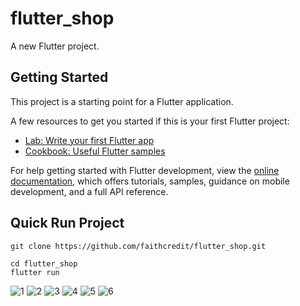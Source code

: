 # flutter_shop

A new Flutter project.

## Getting Started

This project is a starting point for a Flutter application.

A few resources to get you started if this is your first Flutter project:

- [Lab: Write your first Flutter app](https://docs.flutter.dev/get-started/codelab)
- [Cookbook: Useful Flutter samples](https://docs.flutter.dev/cookbook)

For help getting started with Flutter development, view the
[online documentation](https://docs.flutter.dev/), which offers tutorials,
samples, guidance on mobile development, and a full API reference.

## Quick Run Project

```
git clone https://github.com/faithcredit/flutter_shop.git

cd flutter_shop
flutter run
```
![1](/docs/1.png)
![2](/docs/2.png)
![3](/docs/3.png)
![4](/docs/4.png)
![5](/docs/5.png)
![6](/docs/6.png)